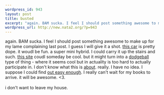 ```yaml
--- 
wordpress_id: 943
layout: post
title: busted
excerpt: "again. BAM sucka. I feel I should post something awesome to make up for my lame complaining last post. I guess I will give it a shot. this car is pretty dope. it woudl be fun. a super mini hybrid. I could carry it up the stairs and such. this site coudl someday be cool. but it might turn into a "
wordpress_url: http://new.nata2.org/?p=943
---
```

again. BAM sucka. I feel I should post something awesome to make up for my lame complaining last post. I guess I will give it a shot. <a href="http://www.suzuki.com.au/TWIN.asp">this car</a> is pretty dope. it woudl be fun. a super mini hybrid. I could carry it up the stairs and such. <a href="http://upcoming.org/">this site</a> coudl someday be cool. but it might turn into a <a href="http://dodgeball.com">dodgeball</a> type of thing - where it seems cool but in actuality is too hard to actually participate in. I don't know what this is <a href="http://www.oreillynet.com/lpt/a/network/2002/03/08/cory_google.html">about</a>. really. I have no idea. I suppose I could find <a href="http://heatherw.com/mk/endorse/teenread.htm">out easy enough</a>. I really can't wait for my books to arrive. it will be awesome. <3. <br/><br/>i don't want to leave my house. 
